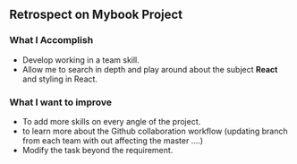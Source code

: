 ## Retrospect on Mybook Project

### What I Accomplish 

* Develop working in a team skill.
* Allow me to search in depth and play around about the subject **React** and styling in React.
  


### What I want to improve

* To add more skills on every angle of the project.
* to learn more about the Github collaboration workflow (updating branch from each team with out affecting the master ....)
* Modify the task beyond the requirement.

